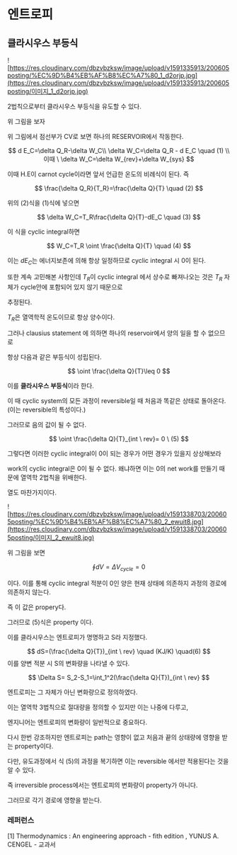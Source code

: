 # 엔트로피

## 클라시우스 부등식

![https://res.cloudinary.com/dbzvbzksw/image/upload/v1591335913/200605posting/%EC%9D%B4%EB%AF%B8%EC%A7%80_1_d2orjp.jpg](https://res.cloudinary.com/dbzvbzksw/image/upload/v1591335913/200605posting/이미지_1_d2orjp.jpg)



2법칙으로부터 클라시우스 부등식을 유도할 수 있다.

위 그림을 보자

위 그림에서 점선부가 CV로 보면 하나의 RESERVOIR에서 작동한다.


$$
d E_C=\delta Q_R-\delta W_C\\ \delta W_C=\delta Q_R - d E_C   \quad (1) \\ 이때 \ \delta W_C=\delta W_{rev}+\delta W_{sys}
$$


이때 H.E이 carnot cycle이라면 앞서 언급한 온도의 비례식이 된다. 즉


$$
\frac{\delta Q_R}{T_R}=\frac{\delta Q}{T} \quad (2)
$$


위의 (2)식을 (1)식에 넣으면


$$
\delta W_C=T_R\frac{\delta Q}{T}-dE_C \quad (3)
$$


이 식을 cyclic integral하면


$$
W_C=T_R \oint \frac{\delta Q}{T} \quad (4)
$$


이는 $dE_C$는 에너지보존에 의해 항상 일정하므로 cyclic integral 시 0이 된다.

또한 계속 고민해본 사항인데 $T_R$이 cyclic integral 에서 상수로 빠져나오는 것은 $T_R$ 자체가 cycle안에 포함되어 있지 않기 때문으로 

추정된다.

$T_R$은 열역학적 온도이므로 항상 양수이다.

그러나 clausius statement 에 의하면 하나의 reservoir에서 양의 일을 할 수 없으므로

항상 다음과 같은 부등식이 성립된다.


$$
\oint \frac{\delta Q}{T}\leq 0
$$


이를 **클라시우스 부등식**이라 한다.

이 때 cyclic system의 모든 과정이 reversible일 때 처음과 똑같은 상태로 돌아온다. (이는 reversible의 특성이다.)

그러므로 음의 값이 될 수 없다.


$$
\oint \frac{\delta Q}{T}_{int \ rev}= 0 \ (5)
$$


그렇다면 이러한 cyclic integral이 0이 되는 경우가 어떤 경우가 있을지 상상해보라

work의 cyclic integral은 0이 될 수 없다. 왜냐하면 이는 0의 net work를 만들기 때문에 열역학 2법칙을 위배한다.

열도 마찬가지이다.



![https://res.cloudinary.com/dbzvbzksw/image/upload/v1591338703/200605posting/%EC%9D%B4%EB%AF%B8%EC%A7%80_2_ewuit8.jpg](https://res.cloudinary.com/dbzvbzksw/image/upload/v1591338703/200605posting/이미지_2_ewuit8.jpg)



위 그림을 보면 


$$
\oint dV=\Delta V_{cycle}=0
$$


이다. 이를 통해 cyclic integral 적분이 0인 양은 현재 상태에 의존하지 과정의 경로에 의존하지 않는다.

즉 이 값은 propery다.

그러므로 (5)식은 property 이다.

이를 클라시우스는 엔트로피가 명명하고 S라 지정했다.


$$
dS=(\frac{\delta Q}{T})_{int \ rev} \quad (KJ/K) \quad(6)
$$
이를 양변 적분 시 S의 변화량을 나타낼 수 있다.


$$
\Delta S= S_2-S_1=\int_1^2(\frac{\delta Q}{T})_{int \ rev}
$$


엔트로피는 그 자체가 아닌 변화량으로 정의하였다.

이는 열역학 3법칙으로 절대량을 정의할 수 있지만 이는 나중에 다루고,

엔지니어는 엔트로피의 변화량이 일반적으로 중요하다.

다시 한번 강조하지만 엔트로피는 path는 영향이 없고 처음과 끝의 상태량에 영향을 받는 property이다.

다만, 유도과정에서 식 (5)의 과정을 복기하면 이는 reversible 에서만 적용된다는 것을 알 수 있다.

즉 irreversible process에서는 엔트로피의 변화량이 property가 아니다.

그러므로 각기 경로에 영향을 받는다.





### 레퍼런스

[1] Thermodynamics : An engineering approach - fith edition , YUNUS A. CENGEL - 교과서

